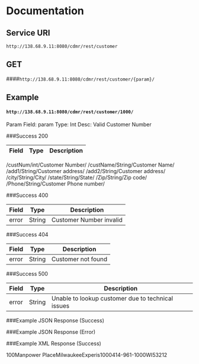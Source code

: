# Documentation
## Service URI
`http://138.68.9.11:8080/cdmr/rest/customer`

## GET
####`http://138.68.9.11:8080/cdmr/rest/customer/{param}/`



## Example
#### `http://138.68.9.11:8080/cdmr/rest/customer/1000/`

Param Field: param
Type: Int
Desc: Valid Customer Number

###Success 200

|Field|Type|Description|
|-----|----|---------------|
/custNum/int/Customer Number/
/custName/String/Customer Name/
/add1/String/Customer address/
/add2/String/Customer address/
/city/String/City/
/state/String/State/
/Zip/String/Zip code/
/Phone/String/Customer Phone number/


###Success 400
    
|Field|Type|Description|
|-----|----|---------------|
|error|String|Customer Number invalid|

###Success 404

|Field|Type|Description|
|-----|----|---------------|
|error|String|Customer not found|

###Success 500

|Field|Type|Description|
|-----|----|---------------|
|error|String|Unable to lookup customer due to technical issues|

###Example JSON Response (Success)

###Example JSON Response (Error)

###Example XML Response (Success)

<customer><add1>100</add1><add2>Manpower Place</add2><city>Milwaukee</city><custName>Experis</custName><custNum>1000</custNum><phone>414-961-1000</phone><state>WI</state><zip>53212</zip></customer>